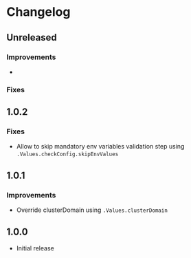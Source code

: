 # Changelog

## Unreleased

### Improvements

* 

### Fixes

## 1.0.2
### Fixes
* Allow to skip mandatory env variables validation step using `.Values.checkConfig.skipEnvValues`

## 1.0.1
### Improvements
* Override clusterDomain using `.Values.clusterDomain`


## 1.0.0
* Initial release
